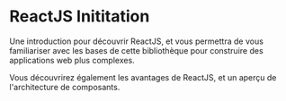 # ReactJS Inititation

Une introduction pour découvrir ReactJS, et vous permettra de vous familiariser avec les bases de cette bibliothèque pour construire des applications web plus complexes.

Vous découvrirez également les avantages de ReactJS, et un aperçu de l'architecture de composants.
